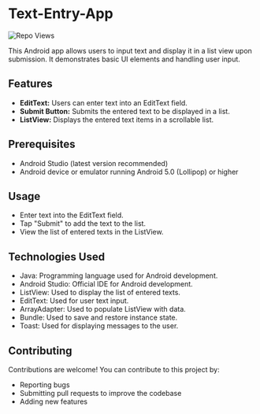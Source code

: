 # Text-Entry-App
<div align="left">
	
   ![Repo Views](https://visitor-badge.laobi.icu/badge?page_id=SpencerVJones/Text-Entry-App)
</div>
This Android app allows users to input text and display it in a list view upon submission. It demonstrates basic UI elements and handling user input.

## Features

- **EditText:** Users can enter text into an EditText field.
- **Submit Button:** Submits the entered text to be displayed in a list.
- **ListView:** Displays the entered text items in a scrollable list.

## Prerequisites

- Android Studio (latest version recommended)
- Android device or emulator running Android 5.0 (Lollipop) or higher

## Usage

- Enter text into the EditText field.
- Tap "Submit" to add the text to the list.
- View the list of entered texts in the ListView.

## Technologies Used

- Java: Programming language used for Android development.
- Android Studio: Official IDE for Android development.
- ListView: Used to display the list of entered texts.
- EditText: Used for user text input.
- ArrayAdapter: Used to populate ListView with data.
- Bundle: Used to save and restore instance state.
- Toast: Used for displaying messages to the user.

## Contributing

Contributions are welcome! You can contribute to this project by:
- Reporting bugs
- Submitting pull requests to improve the codebase
- Adding new features
